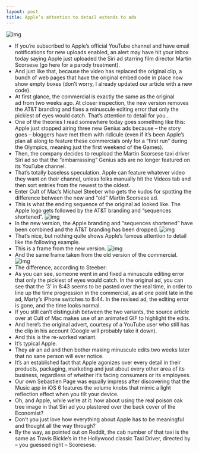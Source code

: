 ```yaml
---
layout: post
title: Apple’s attention to detail extends to ads
---
```

![img](http://media.idownloadblog.com/wp-content/uploads/2012/07/martin-scorsese-siri.png)
* If you’re subscribed to Apple’s official YouTube channel and have email notifications for new uploads enabled, an alert may have hit your inbox today saying Apple just uploaded the Siri ad starring film director Martin Scorsese (go here for a parody treatment).
* And just like that, because the video has replaced the original clip, a bunch of web pages that have the original embed code in place now show empty boxes (don’t worry, I already updated our article with a new code).
* At first glance, the commercial is exactly the same as the original ad from two weeks ago. At closer inspection, the new version removes the AT&T branding and fixes a minuscule editing error that only the pickiest of eyes would catch. That’s attention to detail for you…
* One of the theories I read somewhere today goes something like this: Apple just stopped airing three new Genius ads because – the story goes – bloggers have met them with ridicule (even if it’s been Apple’s plan all along to feature these commercials only for a “first run” during the Olympics, meaning just the first weekend of the Games).
* Then, the company decides to reupload the Martin Scorsese taxi driver Siri ad so that the “embarrassing” Genius ads are no longer featured on its YouTube channel.
* That’s totally baseless speculation. Apple can feature whatever video they want on their channel, unless folks manually hit the Videos tab and then sort entries from the newest to the oldest.
* Enter Cult of Mac‘s Michael Steeber who gets the kudos for spotting the difference between the new and “old” Martin Scorsese ad.
* This is what the ending sequence of the original ad looked like. The Apple logo gets followed by the AT&T branding and “sequences shortened”.
![img](http://media.idownloadblog.com/wp-content/uploads/2012/08/Siri-ad-new-version.jpg)
* In the new version, the Apple branding and “sequences shortened” have been combined and the AT&T branding has been dropped.
![img](http://media.idownloadblog.com/wp-content/uploads/2012/08/Siri-ad-old-version.jpg)
* That’s nice, but nothing quite shows Apple’s famous attention to detail like the following example.
* This is a frame from the new version.
![img](http://media.idownloadblog.com/wp-content/uploads/2012/08/Siri-ad-status-bar-old-version.jpg)
* And the same frame taken from the old version of the commercial.
![img](http://media.idownloadblog.com/wp-content/uploads/2012/08/Siri-ad-status-bar-new-version.jpg)
* The difference, according to Steeber:
* As you can see, someone went in and fixed a minuscule editing error that only the pickiest of eyes would catch. In the original ad, you can see that the ‘3’ in 8:43 seems to be pasted over the real time, in order to line up the time progression in the commercial, as at one point late in the ad, Marty’s iPhone switches to 8:44. In the revised ad, the editing error is gone, and the time looks normal.
* If you still can’t distinguish between the two variants, the source article over at Cult of Mac makes use of an animated GIF to highlight the edits.
* And here’s the original advert, courtesy of a YouTube user who still has the clip in his account (Google will probably take it down).
* And this is the re-worked variant.
* It’s typical Apple.
* They air an ad and then bother making minuscule edits two weeks later that no sane person will ever notice.
* It’s an established fact that Apple agonizes over every detail in their products, packaging, marketing and just about every other area of its business, regardless of whether it’s facing consumers or its employees.
* Our own Sebastien Page was equally impress after discovering that the Music app in iOS 6 features the volume knobs that mimic a light reflection effect when you tilt your device.
* Oh, and Apple, while we’re at it: how about using the real poison oak tree image in that Siri ad you plastered over the back cover of the Economist?
* Don’t you just love how everything about Apple has to be meaningful and thought all the way through?
* By the way, as pointed out on Reddit, the cab number of that taxi is the same as Travis Bickle’s in the Hollywood classic Taxi Driver, directed by – you guessed right – Scoresese.

